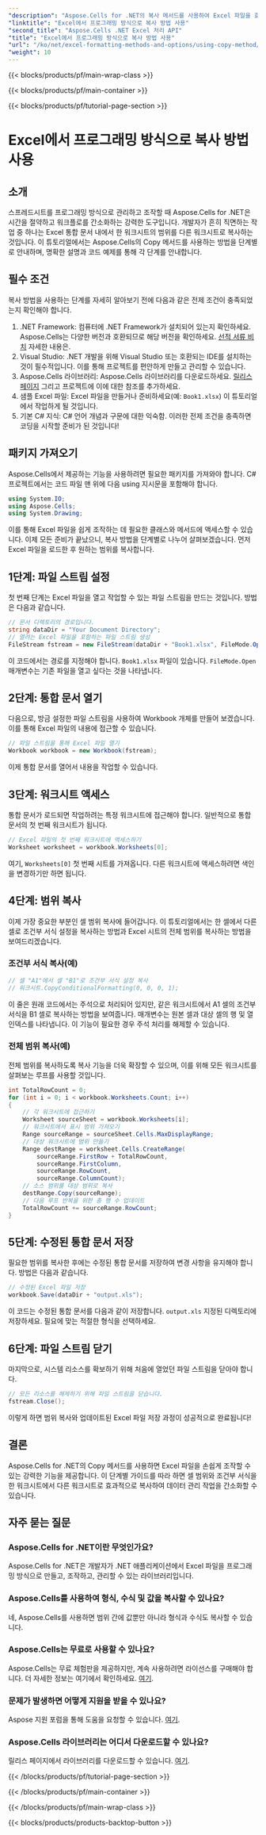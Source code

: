 ```yaml
---
"description": "Aspose.Cells for .NET의 복사 메서드를 사용하여 Excel 파일을 효율적으로 조작하는 방법을 알아보세요. 단계별 가이드가 포함되어 있습니다."
"linktitle": "Excel에서 프로그래밍 방식으로 복사 방법 사용"
"second_title": "Aspose.Cells .NET Excel 처리 API"
"title": "Excel에서 프로그래밍 방식으로 복사 방법 사용"
"url": "/ko/net/excel-formatting-methods-and-options/using-copy-method/"
"weight": 10
---
```


{{< blocks/products/pf/main-wrap-class >}}

{{< blocks/products/pf/main-container >}}

{{< blocks/products/pf/tutorial-page-section >}}

# Excel에서 프로그래밍 방식으로 복사 방법 사용

## 소개
스프레드시트를 프로그래밍 방식으로 관리하고 조작할 때 Aspose.Cells for .NET은 시간을 절약하고 워크플로를 간소화하는 강력한 도구입니다. 개발자가 흔히 직면하는 작업 중 하나는 Excel 통합 문서 내에서 한 워크시트의 범위를 다른 워크시트로 복사하는 것입니다. 이 튜토리얼에서는 Aspose.Cells의 Copy 메서드를 사용하는 방법을 단계별로 안내하며, 명확한 설명과 코드 예제를 통해 각 단계를 안내합니다.
## 필수 조건
복사 방법을 사용하는 단계를 자세히 알아보기 전에 다음과 같은 전제 조건이 충족되었는지 확인해야 합니다.
1. .NET Framework: 컴퓨터에 .NET Framework가 설치되어 있는지 확인하세요. Aspose.Cells는 다양한 버전과 호환되므로 해당 버전을 확인하세요. [선적 서류 비치](https://reference.aspose.com/cells/net/) 자세한 내용은.
2. Visual Studio: .NET 개발을 위해 Visual Studio 또는 호환되는 IDE를 설치하는 것이 필수적입니다. 이를 통해 프로젝트를 편안하게 만들고 관리할 수 있습니다.
3. Aspose.Cells 라이브러리: Aspose.Cells 라이브러리를 다운로드하세요. [릴리스 페이지](https://releases.aspose.com/cells/net/) 그리고 프로젝트에 이에 대한 참조를 추가하세요.
4. 샘플 Excel 파일: Excel 파일을 만들거나 준비하세요(예: `Book1.xlsx`) 이 튜토리얼에서 작업하게 될 것입니다.
5. 기본 C# 지식: C# 언어 개념과 구문에 대한 익숙함.
이러한 전제 조건을 충족하면 코딩을 시작할 준비가 된 것입니다!
## 패키지 가져오기
Aspose.Cells에서 제공하는 기능을 사용하려면 필요한 패키지를 가져와야 합니다. C# 프로젝트에서는 코드 파일 맨 위에 다음 using 지시문을 포함해야 합니다.
```csharp
using System.IO;
using Aspose.Cells;
using System.Drawing;
```
이를 통해 Excel 파일을 쉽게 조작하는 데 필요한 클래스와 메서드에 액세스할 수 있습니다.
이제 모든 준비가 끝났으니, 복사 방법을 단계별로 나누어 살펴보겠습니다. 먼저 Excel 파일을 로드한 후 원하는 범위를 복사합니다.
## 1단계: 파일 스트림 설정
첫 번째 단계는 Excel 파일을 열고 작업할 수 있는 파일 스트림을 만드는 것입니다. 방법은 다음과 같습니다.
```csharp
// 문서 디렉토리의 경로입니다.
string dataDir = "Your Document Directory";
// 열려는 Excel 파일을 포함하는 파일 스트림 생성
FileStream fstream = new FileStream(dataDir + "Book1.xlsx", FileMode.Open);
```
이 코드에서는 경로를 지정해야 합니다. `Book1.xlsx` 파일이 있습니다. `FileMode.Open` 매개변수는 기존 파일을 열고 싶다는 것을 나타냅니다.
## 2단계: 통합 문서 열기
다음으로, 방금 설정한 파일 스트림을 사용하여 Workbook 개체를 만들어 보겠습니다. 이를 통해 Excel 파일의 내용에 접근할 수 있습니다.
```csharp
// 파일 스트림을 통해 Excel 파일 열기
Workbook workbook = new Workbook(fstream);
```
이제 통합 문서를 열어서 내용을 작업할 수 있습니다.
## 3단계: 워크시트 액세스
통합 문서가 로드되면 작업하려는 특정 워크시트에 접근해야 합니다. 일반적으로 통합 문서의 첫 번째 워크시트가 됩니다.
```csharp
// Excel 파일의 첫 번째 워크시트에 액세스하기
Worksheet worksheet = workbook.Worksheets[0];
```
여기, `Worksheets[0]` 첫 번째 시트를 가져옵니다. 다른 워크시트에 액세스하려면 색인을 변경하기만 하면 됩니다.
## 4단계: 범위 복사
이제 가장 중요한 부분인 셀 범위 복사에 들어갑니다. 이 튜토리얼에서는 한 셀에서 다른 셀로 조건부 서식 설정을 복사하는 방법과 Excel 시트의 전체 범위를 복사하는 방법을 보여드리겠습니다.
### 조건부 서식 복사(예)
```csharp
// 셀 "A1"에서 셀 "B1"로 조건부 서식 설정 복사
// 워크시트.CopyConditionalFormatting(0, 0, 0, 1);
```
이 줄은 원래 코드에서는 주석으로 처리되어 있지만, 같은 워크시트에서 A1 셀의 조건부 서식을 B1 셀로 복사하는 방법을 보여줍니다. 매개변수는 원본 셀과 대상 셀의 행 및 열 인덱스를 나타냅니다. 이 기능이 필요한 경우 주석 처리를 해제할 수 있습니다.
### 전체 범위 복사(예)
전체 범위를 복사하도록 복사 기능을 더욱 확장할 수 있으며, 이를 위해 모든 워크시트를 살펴보는 루프를 사용할 것입니다.
```csharp
int TotalRowCount = 0;
for (int i = 0; i < workbook.Worksheets.Count; i++)
{
    // 각 워크시트에 접근하기
    Worksheet sourceSheet = workbook.Worksheets[i];
    // 워크시트에서 표시 범위 가져오기
    Range sourceRange = sourceSheet.Cells.MaxDisplayRange;
    // 대상 워크시트에 범위 만들기
    Range destRange = worksheet.Cells.CreateRange(
        sourceRange.FirstRow + TotalRowCount,
        sourceRange.FirstColumn,
        sourceRange.RowCount,
        sourceRange.ColumnCount);
    // 소스 범위를 대상 범위로 복사
    destRange.Copy(sourceRange);
    // 다음 루프 반복을 위한 총 행 수 업데이트
    TotalRowCount += sourceRange.RowCount; 
}
```
## 5단계: 수정된 통합 문서 저장
필요한 범위를 복사한 후에는 수정된 통합 문서를 저장하여 변경 사항을 유지해야 합니다. 방법은 다음과 같습니다.
```csharp
// 수정된 Excel 파일 저장
workbook.Save(dataDir + "output.xls");
```
이 코드는 수정된 통합 문서를 다음과 같이 저장합니다. `output.xls` 지정된 디렉토리에 저장하세요. 필요에 맞는 적절한 형식을 선택하세요. 
## 6단계: 파일 스트림 닫기
마지막으로, 시스템 리소스를 확보하기 위해 처음에 열었던 파일 스트림을 닫아야 합니다.
```csharp
// 모든 리소스를 해제하기 위해 파일 스트림을 닫습니다.
fstream.Close();
```
이렇게 하면 범위 복사와 업데이트된 Excel 파일 저장 과정이 성공적으로 완료됩니다!
## 결론
Aspose.Cells for .NET의 Copy 메서드를 사용하면 Excel 파일을 손쉽게 조작할 수 있는 강력한 기능을 제공합니다. 이 단계별 가이드를 따라 하면 셀 범위와 조건부 서식을 한 워크시트에서 다른 워크시트로 효과적으로 복사하여 데이터 관리 작업을 간소화할 수 있습니다. 
## 자주 묻는 질문
### Aspose.Cells for .NET이란 무엇인가요?
Aspose.Cells for .NET은 개발자가 .NET 애플리케이션에서 Excel 파일을 프로그래밍 방식으로 만들고, 조작하고, 관리할 수 있는 라이브러리입니다.
### Aspose.Cells를 사용하여 형식, 수식 및 값을 복사할 수 있나요?
네, Aspose.Cells를 사용하면 범위 간에 값뿐만 아니라 형식과 수식도 복사할 수 있습니다.
### Aspose.Cells는 무료로 사용할 수 있나요?
Aspose.Cells는 무료 체험판을 제공하지만, 계속 사용하려면 라이선스를 구매해야 합니다. 더 자세한 정보는 여기에서 확인하세요. [여기](https://purchase.aspose.com/buy).
### 문제가 발생하면 어떻게 지원을 받을 수 있나요?
Aspose 지원 포럼을 통해 도움을 요청할 수 있습니다. [여기](https://forum.aspose.com/c/cells/9).
### Aspose.Cells 라이브러리는 어디서 다운로드할 수 있나요?
릴리스 페이지에서 라이브러리를 다운로드할 수 있습니다. [여기](https://releases.aspose.com/cells/net/).

{{< /blocks/products/pf/tutorial-page-section >}}

{{< /blocks/products/pf/main-container >}}

{{< /blocks/products/pf/main-wrap-class >}}

{{< blocks/products/products-backtop-button >}}